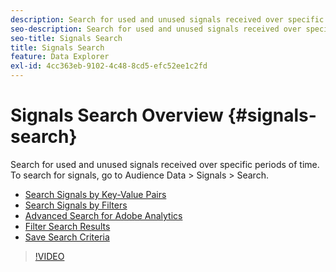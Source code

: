 ```yaml
---
description: Search for used and unused signals received over specific periods of time. To search for signals, go to Audience Data > Signals > Search.
seo-description: Search for used and unused signals received over specific periods of time. To search for signals, go to Audience Data > Signals > Search.
seo-title: Signals Search
title: Signals Search
feature: Data Explorer
exl-id: 4cc363eb-9102-4c48-8cd5-efc52ee1c2fd
---
```

# Signals Search Overview {#signals-search}

Search for used and unused signals received over specific periods of time. To search for signals, go to Audience Data > Signals > Search.

* [Search Signals by Key-Value Pairs](/help/using/features/data-explorer/data-explorer-signals-search/data-explorer-search-pairs.md)
* [Search Signals by Filters](/help/using/features/data-explorer/data-explorer-signals-search/data-explorer-search-filters.md)
* [Advanced Search for Adobe Analytics](/help/using/features/data-explorer/data-explorer-signals-search/data-explorer-search-analytics.md)
* [Filter Search Results](/help/using/features/data-explorer/data-explorer-signals-search/data-explorer-filter-results.md)
* [Save Search Criteria](/help/using/features/data-explorer/data-explorer-signals-search/data-explorer-save-search.md)

>[!VIDEO](https://video.tv.adobe.com/v/25148/)
